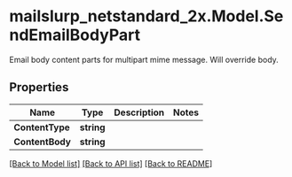 # mailslurp_netstandard_2x.Model.SendEmailBodyPart
Email body content parts for multipart mime message. Will override body.

## Properties

Name | Type | Description | Notes
------------ | ------------- | ------------- | -------------
**ContentType** | **string** |  | 
**ContentBody** | **string** |  | 

[[Back to Model list]](../README#documentation-for-models) [[Back to API list]](../README#documentation-for-api-endpoints) [[Back to README]](../README)

